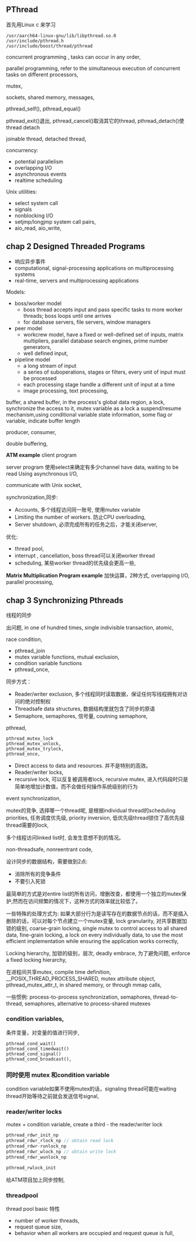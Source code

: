 ## PThread
首先用Linux c 来学习 <Pthread Programming >

```shell
/usr/aarch64-linux-gnu/lib/libpthread.so.0
/usr/include/pthread.h
/usr/include/boost/thread/pthread

```

concurrent programming , tasks can occur in any order,

parallel programming, refer to the simultaneous execution of concurrent tasks on different processors,

mutex,

sockets, shared memory, messages,

pthread_self(), pthread_equal()

pthread_exit()退出, pthread_cancel()取消其它的thread, pthread_detach()使thread detach

joinable thread, detached thread, 


concurrency:

- potential parallelism
- overlapping I/O
- asynchronous events
- realtime scheduling

Unix utilities:
- select system call
- signals
- nonblocking I/O
- setjmp/longjmp system call pairs,
- aio_read, aio_write, 

## chap 2 Designed Threaded Programs

* 响应异步事件
* computational, signal-processing applications on multiprocessing systems
* real-time, servers and multiprocessing applications

Models:
- boss/worker model
  - boss thread accepts input and pass specific tasks to more worker threads; boss loops until one arrives
  - for database servers, file servers, window managers
- peer model
  - workcrew model, have a fixed or well-defined set of inputs, matrix multipliers, parallel database search engines, prime number generators,
  - well defined input,
- pipeline model
  - a long stream of input
  - a series of suboperations, stages or filters, every unit of input must be processed
  - each processing stage handle a different unit of input at a time
  - image processing, text processing, 

buffer,
  a shared buffer, in the process's global data region,
  a lock, synchronize the access to it, mutex variable as a lock
  a suspend/resume mechanism,using conditional variable
  state information, some flag or variable, indicate buffer length

producer, consumer, 

double buffering,

**ATM example**
client program

server program
  使用select来确定有多少channel have data, waiting to be read
  Using asynchronous I/O, 

communicate with Unix socket,

synchronization,同步:
- Accounts, 多个线程访问同一账号, 使用mutex variable
- Limiting the number of workers. 防止CPU overloading, 
- Server shutdown, 必须完成所有的任务之后，才能关闭server,

优化:
- thread pool, 
- interrupt , cancellation, boss thread可以关闭worker thread
- scheduling, 某些worker thread的优先级会更高一些,

**Matrix Multiplication Program example**
加快运算，2种方式, overlapping I/O, parallel processing,

## chap 3 Synchronizing Pthreads
线程的同步

出问题, in one of hundred times, single indivisible transaction, atomic,

race condition, 

* pthread_join
* mutex variable functions, mutual exclusion, 
* condition variable functions
* pthread_once, 

同步方式：
* Reader/writer exclusion, 多个线程同时读取数据，保证任何写线程拥有对访问的绝对控制权
* Threadsafe data structures, 数据结构里就包含了同步的原语
* Semaphore, semaphores, 信号量, coutning semaphore, 


pthread,
```shell
pthread_mutex_lock
pthread_mutex_unlock,
pthread_mutex_trylock,
pthread_once,

```

* Direct access to data and resources. 并不是特别的高效。
* Reader/writer locks, 
* recursive lock, 可以反复被调用者lock, recursive mutex, 进入代码段时只是简单地增加计数值，而不会做任何操作系统级别的行为



event synchronization, 


mutex的竞争,
  选择哪一个thread呢, 是根据individual thread的scheduling priorities, 任务调度优先级,
priority inversion,
  低优先级thread锁住了高优先级thread需要的lock, 

多个线程访问linked list时, 会发生意想不到的情况。

non-threadsafe, nonreentrant code, 

设计同步的数据结构，需要做到2点:
* 消除所有的竞争条件
* 不要引入死锁

最简单的方式是对entire list的所有访问，增删改查，都使用一个独立的mutex保护,然而在访问频繁的情况下，这种方式的效率就比较低了。

一些特殊的处理方式为:
  如果大部分行为是读写存在的数据节点的话，而不是插入删除的话，可以对每个节点建立一个mutex变量,
  lock granularity, 对共享数据加锁的级别, 
  coarse-grain locking, single mutex to control access to all shared data,
  fine-grain locking, a lock on every individually data, 
  to use the most efficient implementation while ensuring the application works correctly,

Locking hierarchy, 加锁的级别，层次,
  deadly embrace, 
  为了避免问题, enforce a fixed locking hierarchy, 

在进程间共享mutex,
  compile time definition, __POSIX_THREAD_PROCESS_SHARED,
  mutex attribute object,
  pthread_mutex_attr_t, 
  in shared memory, or through mmap calls,


一些惯例:
  process-to-process synchronization, semaphores,
  thread-to-thread, semaphores, alternative to process-shared mutexes

### condition variables,
条件变量，对变量的值进行同步,

```shell
pthread_cond_wait()
pthread_cond_timedwait()
pthread_cond_signal()
pthread_cond_broadcast(),
```

### 同时使用 mutex 和condition variable
condition variable如果不使用mutex的话，signaling thread可能在waiting thread开始等待之前就会发送信号signal,


### reader/writer locks
mutex + condition variable, create a third - the reader/writer lock

```C
pthread_rdwr_init_np
pthread_rdwr_rlock_np // obtain read lock
pthread_rdwr-runlock_np
pthread_rdwr_wlock_np // obtain write lock
pthread_rdwr_wunlock_np
```

```C
pthread_rwlock_init

```

给ATM项目加上同步控制, 

### threadpool
thread pool basic 特性
- number of worker threads,
- request queue size,
- behavior when all workers are occupied and request queue is full,

